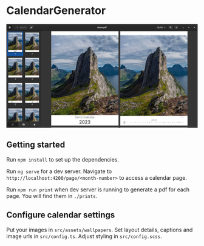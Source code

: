 # CalendarGenerator

![Calendar from demo project](docs/demo-pdf-output.png)

## Getting started

Run `npm install` to set up the dependencies.

Run `ng serve` for a dev server. Navigate to `http://localhost:4200/page/<month-number>` to access a calendar page.

Run `npm run print` when dev server is running to generate a pdf for each page. You will find them in `./prints`.

## Configure calendar settings

Put your images in `src/assets/wallpapers`. Set layout details, captions and image urls in `src/config.ts`. Adjust styling in `src/config.scss`.
